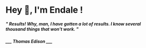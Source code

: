 <h1 title="head"> Hey 👋, I'm Endale !</h1>

**<h5><i>" Results! Why, man, I have gotten a lot of results. I know several thousand things that won't work. "</i></h5>**

*<b>___ Thomas Edison ___</b>*
